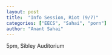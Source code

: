 ```yaml
---
layout: post
title:  "Info Session, Riot (9/7)"
categories: ["EECS", "Sahai", "porn"]
author: "Anant Sahai"
---
```

5pm, Sibley Auditorium 
